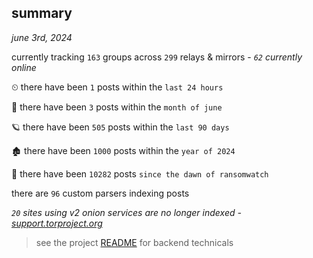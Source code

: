 
## summary
_june 3rd, 2024_

currently tracking `163` groups across `299` relays & mirrors - _`62` currently online_

⏲ there have been `1` posts within the `last 24 hours`

🦈 there have been `3` posts within the `month of june`

🪐 there have been `505` posts within the `last 90 days`

🏚 there have been `1000` posts within the `year of 2024`

🦕 there have been `10282` posts `since the dawn of ransomwatch`

there are `96` custom parsers indexing posts

_`20` sites using v2 onion services are no longer indexed - [support.torproject.org](https://support.torproject.org/onionservices/v2-deprecation/)_

> see the project [README](https://github.com/joshhighet/ransomwatch#ransomwatch--) for backend technicals
